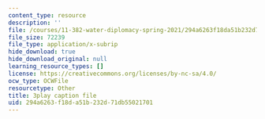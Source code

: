 ```yaml
---
content_type: resource
description: ''
file: /courses/11-382-water-diplomacy-spring-2021/294a6263f18da51b232d71db55021701_brsHU2jA73E.srt
file_size: 72239
file_type: application/x-subrip
hide_download: true
hide_download_original: null
learning_resource_types: []
license: https://creativecommons.org/licenses/by-nc-sa/4.0/
ocw_type: OCWFile
resourcetype: Other
title: 3play caption file
uid: 294a6263-f18d-a51b-232d-71db55021701
---
```

